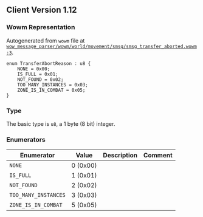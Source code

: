 ## Client Version 1.12

### Wowm Representation

Autogenerated from `wowm` file at [`wow_message_parser/wowm/world/movement/smsg/smsg_transfer_aborted.wowm:3`](https://github.com/gtker/wow_messages/tree/main/wow_message_parser/wowm/world/movement/smsg/smsg_transfer_aborted.wowm#L3).
```rust,ignore
enum TransferAbortReason : u8 {
    NONE = 0x00;
    IS_FULL = 0x01;
    NOT_FOUND = 0x02;
    TOO_MANY_INSTANCES = 0x03;
    ZONE_IS_IN_COMBAT = 0x05;
}
```
### Type
The basic type is `u8`, a 1 byte (8 bit) integer.
### Enumerators
| Enumerator | Value  | Description | Comment |
| --------- | -------- | ----------- | ------- |
| `NONE` | 0 (0x00) |  |  |
| `IS_FULL` | 1 (0x01) |  |  |
| `NOT_FOUND` | 2 (0x02) |  |  |
| `TOO_MANY_INSTANCES` | 3 (0x03) |  |  |
| `ZONE_IS_IN_COMBAT` | 5 (0x05) |  |  |
